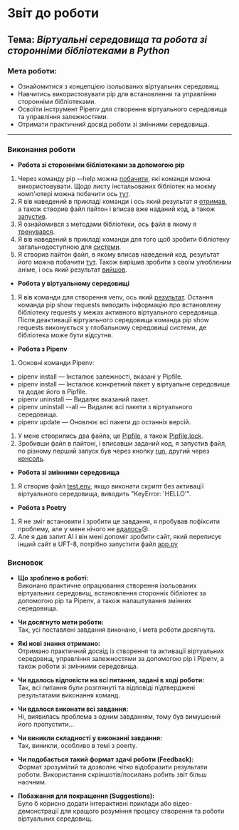 # Звіт до роботи

## Тема: _Віртуальні середовища та робота зі сторонніми бібліотеками в Python_

### Мета роботи:
- Ознайомитися з концепцією ізольованих віртуальних середовищ.
- Навчитись використовувати pip для встановлення та управління сторонніми бібліотеками.
- Освоїти інструмент Pipenv для створення віртуального середовища та управління залежностями.
- Отримати практичний досвід роботи зі змінними середовища.

---

### Виконання роботи
* **Робота зі сторонніми бібліотеками за допомогою pip**  
 1. Через команду pip --help можна [побачити](./pictures/Help.png), які команди можна використовувати. Щодо листу інстальованих бібліотек на моєму комп'ютері можна побачити ось [тут](./pictures/List.png).
 1. Я вів наведений в прикладі команди і ось який результат я [отримав](./pictures/Install.png), а також створив файл пайтон і вписав вже наданий код, а також [запустив](./pictures/Library_Test.png).
 1. Я ознайомився з методами бібліотеки, ось файл в якому я [тренувався](Metods_List.ipynb).
 1. Я вів наведений в прикладі команди для того щоб зробити бібліотеку загальнодоступною для [системи](./pictures/Global.png).
 1. Я створив пайтон файл, в якому вписав наведений код, результат його можна побачити [тут](./pictures/ChainsawMan.png). Також вирішив зробити з своїм улюбленим аніме, і ось який результат [вийшов](./pictures/HunterxHunter.png).
* **Робота у віртуальному середовищі**  
1. Я вів команди для створення venv, ось який [результат](./pictures/Venv.png). Остання команда pip show requests виводить інформацію про встановлену бібліотеку requests у межах активного віртуального середовища. Після деактивації віртуального середовища команда pip show requests виконується у глобальному середовищі системи, де бібліотека може бути відсутня.

* **Робота з Pipenv**  
1. Основні команди Pipenv:
- pipenv install — Інсталює залежності, вказані у Pipfile.
- pipenv install <package> — Інсталює конкретний пакет у віртуальне середовище та додає його в Pipfile.
- pipenv uninstall <package> — Видаляє вказаний пакет.
- pipenv uninstall --all — Видаляє всі пакети з віртуального середовища.
- pipenv update — Оновлює всі пакети до останніх версій.
1. У мене створились два файла, це [Pipfile](/Pipfile), а також [Pipfile.lock](/Pipfile.lock).
1. Зробивши файл в пайтоні, і вписавши заданий код, я запустив файл, по різному перший запуск був через кнопку [run](./pictures/Run.png), другий через [консоль](./pictures/Console.png).
* **Робота зі змінними середовища**  
 1. Я створив файл [test.env](test.env), якщо виконати скрипт без активації віртуального середовища, виводить "KeyError: 'HELLO'".
* **Робота з Poetry**  
1. Я не зміг встановити і зробити це завдання, я пробував пофіксити проблему, але у мене нічого не [вдалось](./pictures/Error.png)😢.
1. Але я дав запит АІ і він мені допоміг зробити сайт, який переписує інший сайт в UFT-8, потрібно запустити файл [app.py](app.py)
### Висновок

- **Що зроблено в роботі:**  
  Виконано практичне опрацювання створення ізольованих віртуальних середовищ, встановлення сторонніх бібліотек за допомогою pip та Pipenv, а також налаштування змінних середовища.

- **Чи досягнуто мети роботи:**  
  Так, усі поставлені завдання виконано, і мета роботи досягнута.

- **Які нові знання отримано:**  
  Отримано практичний досвід із створення та активації віртуальних середовищ, управління залежностями за допомогою pip і Pipenv, а також роботи зі змінними середовища.

- **Чи вдалось відповісти на всі питання, задані в ході роботи:**  
  Так, всі питання були розглянуті та відповіді підтверджені результатами виконання команд.

- **Чи вдалося виконати всі завдання:**  
  Ні, виявилась проблема з одним завданням, тому був вимушений його пропустити...

- **Чи виникли складності у виконанні завдання:**  
  Так, виникли, особливо в темі з poerty.

- **Чи подобається такий формат здачі роботи (Feedback):**  
  Формат зрозумілий та дозволяє чітко відобразити результати роботи. Використання скріншотів/посилань робить звіт більш наочним.

- **Побажання для покращення (Suggestions):**  
  Було б корисно додати інтерактивні приклади або відео-демонстрації для кращого розуміння процесу створення та роботи віртуальних середовищ.
